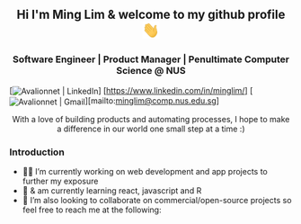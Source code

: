<div align="center">
  <h2> 
    Hi I'm Ming Lim & welcome to my github profile <img src="https://raw.githubusercontent.com/ABSphreak/ABSphreak/master/gifs/Hi.gif" width="30px">
  </h2>
</div>

<div align="center">
  <h3>
    Software Engineer | Product Manager | Penultimate Computer Science @ NUS
  </h3>
</div>

  <!-- [<img align="left" alt="<my website>.com" src="https://raw.githubusercontent.com/iconic/open-iconic/master/svg/globe.svg" />][website] -->
  [<img align="center" alt="Avalionnet | LinkedIn" src="https://img.shields.io/badge/linkedin-%230077B5.svg?&style=for-the-badge&logo=linkedin&logoColor=white" />] [https://www.linkedin.com/in/minglim/]
  [<img align="center" alt="Avalionnet | Gmail" src="https://img.shields.io/badge/Gmail-D14836?style=for-the-badge&logo=gmail&logoColor=white" />][mailto:minglim@comp.nus.edu.sg]
  <!-- [<img align="left" alt="Avalionnet | Medium" src="https://img.shields.io/badge/medium-%2312100E.svg?&style=for-the-badge&logo=medium&logoColor=white" />][medium] -->
<div align="center">
  <p>
    With a love of building products and automating processes, I hope to make a difference in our world one small step at a time :)
  </p>
</div>

<!--
**Avalionnet/Avalionnet** is a ✨ _special_ ✨ repository because its `README.md` (this file) appears on your GitHub profile. -->

### Introduction
- 👨‍💻 I’m currently working on web development and app projects to further my exposure
- 🌱 & am currently learning react, javascript and R
- 👯 I’m also looking to collaborate on commercial/open-source projects so feel free to reach me at the following:


<!-- [website]: <my website> -->
[linkedin]: https://www.linkedin.com/in/minglim/
[gmail]: mailto:minglim@comp.nus.edu.sg
